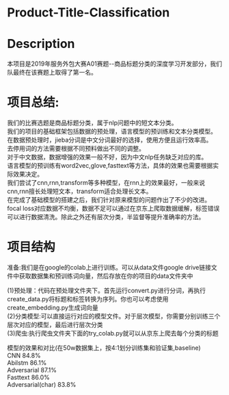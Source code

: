 # Product-Title-Classification

# Description
本项目是2019年服务外包大赛A01赛题--商品标题分类的深度学习开发部分，我们队最终在该赛题上取得了第一名。

# 项目总结:
我们的比赛选题是商品标题分类，属于nlp问题中的短文本分类。    
我们的项目的基础框架包括数据的预处理，语言模型的预训练和文本分类模型。  
在数据预处理时，jieba分词是中文分词最好的选择，使用方便且运行效率高。  
去停用词的方法需要根据不同预料做出不同的调整。  
对于中文数据，数据增强的效果一般不好，因为中文nlp任务缺乏对应的库。  
语言模型的预训练有word2vec,glove,fasttext等方法，具体的效果也需要根据实际效果决定。  
我们尝试了cnn,rnn,transform等多种模型，在rnn上的效果最好，一般来说cnn,rnn擅长处理短文本，transform适合处理长文本。  
在完成了基础模型的搭建之后，我们针对原来模型的问题作出了不少的改进。  
focal loss对应数据不均衡，数据不足可以通过在京东上爬取数据缓解，标签错误可以进行数据清洗。除此之外还有层次分类，半监督等提升准确率的方法。  

# 项目结构
准备:我们是在google的colab上进行训练。可以从data文件google drive链接文件中获取数据集和预训练词向量，然后存放在你的项目的data文件夹中  

(1)预处理：代码在预处理文件夹下。首先运行convert.py进行分词，再执行create_data.py将标题和标签转换为序列。你也可以考虑使用create_embedding.py生成词向量  
(2)分类模型:可以直接运行对应的模型文件。对于层次模型，你需要分别训练三个层次对应的模型，最后进行层次分类  
(3)爬虫:执行爬虫文件夹下面的try_colab.py就可以从京东上爬去每个分类的标题  

模型的效果和对比(在50w数据集上，按4:1划分训练集和验证集,baseline)  
CNN 84.8%  
Abilstm 86.1%  
Adversarial 87.1%  
Fasttext    86.0%  
Adversarial(char)   83.8%  


